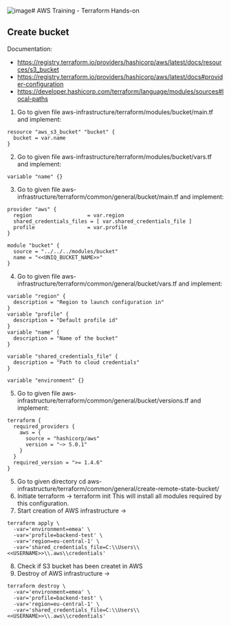 ![image](https://github.com/Alegres/awstraining-terraform-hands-on/assets/33218033/09c661eb-178d-4a1d-bf0b-3665176848c8)# AWS Training - Terraform Hands-on
## Create bucket
Documentation:
* https://registry.terraform.io/providers/hashicorp/aws/latest/docs/resources/s3_bucket
* https://registry.terraform.io/providers/hashicorp/aws/latest/docs#provider-configuration
* https://developer.hashicorp.com/terraform/language/modules/sources#local-paths

1. Go to given file aws-infrastructure/terraform/modules/bucket/main.tf and implement:
```hcl
resource "aws_s3_bucket" "bucket" {
  bucket = var.name
}
```
2. Go to given file aws-infrastructure/terraform/modules/bucket/vars.tf and implement:
```hcl
variable "name" {}
```
3. Go to given file aws-infrastructure/terraform/common/general/bucket/main.tf and implement:
```hcl
provider "aws" {
  region                  = var.region
  shared_credentials_files = [ var.shared_credentials_file ]
  profile                 = var.profile
}

module "bucket" {
  source = "../../../modules/bucket"
  name = "<<UNIQ_BUCKET_NAME>>"
}
```
4. Go to given file aws-infrastructure/terraform/common/general/bucket/vars.tf and implement:
```hcl
variable "region" {
  description = "Region to launch configuration in"
}
variable "profile" {
  description = "Default profile id"
}
variable "name" {
  description = "Name of the bucket"
}

variable "shared_credentials_file" {
  description = "Path to cloud credentials"
}

variable "environment" {}
```
5. Go to given file aws-infrastructure/terraform/common/general/bucket/versions.tf and implement:
```hcl
terraform {
  required_providers {
    aws = {
      source = "hashicorp/aws"
      version = "~> 5.0.1"
    }
  }
  required_version = ">= 1.4.6"
}
```
5. Go to given directory
   cd aws-infrastructure/terraform/common/general/create-remote-state-bucket/
6. Initiate terraform -> terraform init  This will install all modules required by this configuration. 
7. Start creation of AWS infrastructure ->
```hcl
terraform apply \
  -var='environment=emea' \
  -var='profile=backend-test' \
  -var='region=eu-central-1' \
  -var='shared_credentials_file=C:\\Users\\<<USERNAME>>\\.aws\\credentials'

```
8. Check if S3 bucket has been createt in AWS
9. Destroy of AWS infrastructure ->
```hcl
terraform destroy \
  -var='environment=emea' \
  -var='profile=backend-test' \
  -var='region=eu-central-1' \
  -var='shared_credentials_file=C:\\Users\\<<USERNAME>>\\.aws\\credentials'
